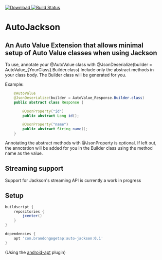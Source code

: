 [ ![Download](https://api.bintray.com/packages/bgogetap/android/auto-jackson/images/download.svg) ](https://bintray.com/bgogetap/android/auto-jackson/_latestVersion) [![Build Status](https://travis-ci.org/bgogetap/AutoJackson.svg?branch=master)](https://travis-ci.org/bgogetap/AutoJackson)
# AutoJackson
## An Auto Value Extension that allows minimal setup of Auto Value classes when using Jackson

To use, annotate your @AutoValue class with @JsonDeserialize(builder = AutoValue_{YourClass}.Builder.class)
Include only the abstract methods in your class body. The Builder class will be generated for you.

Example:
```java
    @AutoValue
    @JsonDeserialize(builder = AutoValue_Response.Builder.class)
    public abstract class Response {

        @JsonProperty("id")
        public abstract Long id();

        @JsonProperty("name")
        public abstract String name();
    }
```
Annotating the abstract methods with @JsonProperty is optional. If left out, the annotation will be added for you in the Builder class using the method name as the value.
## Streaming support
Support for Jackson's streaming API is currently a work in progress

## Setup
```groovy
buildscript {
    repositories {
        jcenter()
    }
}

dependencies {
    apt 'com.brandongogetap:auto-jackson:0.1'
}
```
(Using the [android-apt](https://bitbucket.org/hvisser/android-apt) plugin)
